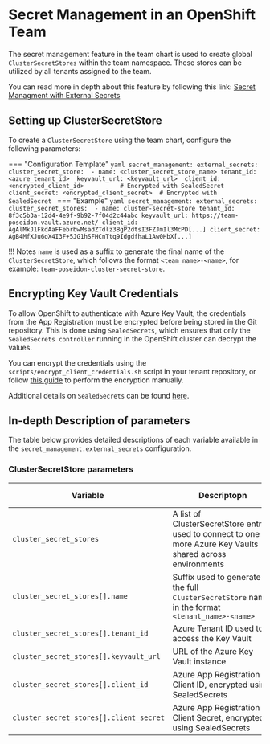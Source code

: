 # Secret Management in an OpenShift Team

The secret management feature in the team chart is used to create global `ClusterSecretStores` within the team namespace. These stores can be utilized by all tenants assigned to the team.

You can read more in depth about this feature by following this link: [Secret Managment with External Secrets](../../About%20Container-Platform-as-a-Service/Service%20Breakdown/Secret%20Management/External%20Secrets/Introduction.md)



## Setting up ClusterSecretStore
To create a `ClusterSecretStore` using the team chart, configure the following parameters:

=== "Configuration Template"
    ```yaml
    secret_management:
      external_secrets:
        cluster_secret_store: 
        - name: <cluster_secret_store_name>
          tenant_id: <azure_tenant_id> 
          keyvault_url: <keyvault_url> 
          client_id: <encrypted_client_id>          # Encrypted with SealedSecret 
          client_secret: <encrypted_client_secret>  # Encrypted with SealedSecret
    ```
=== "Example"
    ```yaml
    secret_management:
      external_secrets:
        cluster_secret_stores: 
        - name: cluster-secret-store
          tenant_id: 8f3c5b3a-12d4-4e9f-9b92-7f04d2c44abc
          keyvault_url: https://team-poseidon.vault.azure.net/
          client_id: AgAlMkJ1FkdAaFFebrbwMsadZTdlz3BgP2dtsI3FZJmIl3McPD[...]
          client_secret: AgB4MfXJu6oX4I3F+5JG1hSFHCnTtq9IdgdfhaL1Aw0HbX[...]
    ```

!!! Notes
    `name` is used as a suffix to generate the final name of the `ClusterSecretStore`, which follows the format `<team_name>-<name>`, for example: `team-poseidon-cluster-secret-store`.

## Encrypting Key Vault Credentials

To allow OpenShift to authenticate with Azure Key Vault, the credentials from the App Registration must be encrypted before being stored in the Git repository. This is done using `SealedSecrets`, which ensures that only the `SealedSecrets controller` running in the OpenShift cluster can decrypt the values.

You can encrypt the credentials using the `scripts/encrypt_client_credentials.sh` script in your tenant repository, or follow [this guide](../../About%20Container-Platform-as-a-Service/Service%20Breakdown/Secret%20Management/Sealed%20Secrets/encrypting-secret-with-sealed-secrets.md) to perform the encryption manually.

Additional details on `SealedSecrets` can be found [here](../../About%20Container-Platform-as-a-Service/Service%20Breakdown/Secret%20Management/Sealed%20Secrets/Introduction.md).

## In-depth Description of parameters

The table below provides detailed descriptions of each variable available in the `secret_management.external_secrets` configuration.

### ClusterSecretStore parameters

| <div style="width:300px">**Variable**</div>                                 | <div style="width:200px">**Descriptopn**</div>                                                                 | <div style="width:300px">**Example**</div>                                 | **Type**                 | **Default Value** |
|---------------------------------------------|---------------------------------------------------------------------------------|---------------------------------------------|--------------------------|-------------------|
| `cluster_secret_stores`                     | A list of ClusterSecretStore entries used to connect to one or more Azure Key Vaults shared across environments | –                                           | list                     | `[]`              |
| `cluster_secret_stores[].name`              | Suffix used to generate the full `ClusterSecretStore` name in the format `<tenant_name>-<name>` | `gitops`                                               | string                   | `""`              |
| `cluster_secret_stores[].tenant_id`         | Azure Tenant ID used to access the Key Vault                                    | `d93d3d23-50e3-46db-b3ad-8c6c281b431e`      | string                   | `""`              |
| `cluster_secret_stores[].keyvault_url`      | URL of the Azure Key Vault instance                                             | `https://poseidon1.vault.azure.net/`        | string                   | `""`              |
| `cluster_secret_stores[].client_id`         | Azure App Registration Client ID, encrypted using SealedSecrets                | `AgAlMkJ1FkdAaFFebrbwMsadZTdlz3BgP2dtsI3FZJmIl3McPD[...]`                                           | sealed string            | `""`              |
| `cluster_secret_stores[].client_secret`     | Azure App Registration Client Secret, encrypted using SealedSecrets           | `AgB4MfXJu6oX4I3F+5JG1hSFHCnTtq9IdgdfhaL1Awsdfs0HbX[...]`                                           | sealed string            | `""`              |

